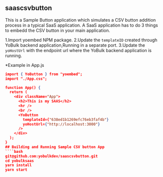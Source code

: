 ## saascsvbutton

This is a Sample Button application which simulates a CSV button addition process in a typical SaaS application.
A SaaS application has to do 3 things to embedd the CSV button in your main application.

1.Import yoembed NPM package.
2.Update the `templateID` created through YoBulk backend application,Running in a separate port.
3.Update the `yoHostUrl` with the endpoint url where the YoBulk backend application is running.

*Example in App.js

````json
import { YoButton } from "yoembed";
import "./App.css";

function App() {
  return (
    <div className="App">
      <h2>This is my SAAS</h2>
      <hr />
      <br />
      <YoButton
        templateId={"638ed1b1269efc76eb3faf4b"}
        yoHostUrl={"http://localhost:3000"}
      />
    </div>
  );
}
## Building and Running Sample CSV button App
````bash
git@github.com:yobulkdev/saascsvbutton.git
cd yobulksaas 
yarn install
yarn start
````





